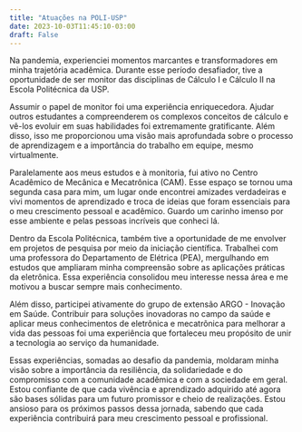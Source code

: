 ```yaml
---
title: "Atuações na POLI-USP"
date: 2023-10-03T11:45:10-03:00
draft: False
---
```

Na pandemia, experienciei momentos marcantes e transformadores em minha trajetória acadêmica. Durante esse período desafiador, tive a oportunidade de ser monitor das disciplinas de Cálculo I e Cálculo II na Escola Politécnica da USP.

Assumir o papel de monitor foi uma experiência enriquecedora. Ajudar outros estudantes a compreenderem os complexos conceitos de cálculo e vê-los evoluir em suas habilidades foi extremamente gratificante. Além disso, isso me proporcionou uma visão mais aprofundada sobre o processo de aprendizagem e a importância do trabalho em equipe, mesmo virtualmente.

Paralelamente aos meus estudos e à monitoria, fui ativo no Centro Acadêmico de Mecânica e Mecatrônica (CAM). Esse espaço se tornou uma segunda casa para mim, um lugar onde encontrei amizades verdadeiras e vivi momentos de aprendizado e troca de ideias que foram essenciais para o meu crescimento pessoal e acadêmico. Guardo um carinho imenso por esse ambiente e pelas pessoas incríveis que conheci lá.

Dentro da Escola Politécnica, também tive a oportunidade de me envolver em projetos de pesquisa por meio da iniciação científica. Trabalhei com uma professora do Departamento de Elétrica (PEA), mergulhando em estudos que ampliaram minha compreensão sobre as aplicações práticas da eletrônica. Essa experiência consolidou meu interesse nessa área e me motivou a buscar sempre mais conhecimento.

Além disso, participei ativamente do grupo de extensão ARGO - Inovação em Saúde. Contribuir para soluções inovadoras no campo da saúde e aplicar meus conhecimentos de eletrônica e mecatrônica para melhorar a vida das pessoas foi uma experiência que fortaleceu meu propósito de unir a tecnologia ao serviço da humanidade.

Essas experiências, somadas ao desafio da pandemia, moldaram minha visão sobre a importância da resiliência, da solidariedade e do compromisso com a comunidade acadêmica e com a sociedade em geral. Estou confiante de que cada vivência e aprendizado adquirido até agora são bases sólidas para um futuro promissor e cheio de realizações. Estou ansioso para os próximos passos dessa jornada, sabendo que cada experiência contribuirá para meu crescimento pessoal e profissional.